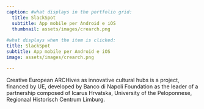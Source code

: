 ```yaml
---
caption: #what displays in the portfolio grid:
  title: SlackSpot
  subtitle: App mobile per Android e iOS
  thumbnail: assets/images/crearch.png
  
#what displays when the item is clicked:
title: SlackSpot
subtitle: App mobile per Android e iOS
image: assets/images/crearch.png

---
```

Creative European ARCHives as innovative cultural hubs is a project, financed by UE, developed by Banco di Napoli Foundation as the leader of a partnership composed of Icarus Hrvatska, University of the Peloponnese, Regionaal Historisch Centrum Limburg.